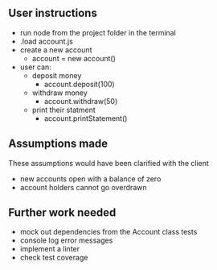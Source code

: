 ## User instructions

- run node from the project folder in the terminal
- .load account.js
- create a new account
  - account = new account()
- user can:
  - deposit money
    - account.deposit(100)
  - withdraw money
    - account.withdraw(50)
  - print their statment
    - account.printStatement()

## Assumptions made

These assumptions would have been clarified with the client

- new accounts open with a balance of zero
- account holders cannot go overdrawn

## Further work needed

- mock out dependencies from the Account class tests
- console log error messages
- implement a linter
- check test coverage
